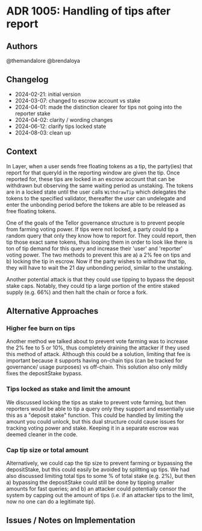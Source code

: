 # ADR 1005: Handling of tips after report

## Authors

@themandalore
@brendaloya

## Changelog

- 2024-02-21: initial version
- 2024-03-07: changed to escrow account vs stake
- 2024-04-01: made the distinction clearer for tips not going into the reporter stake
- 2024-04-02: clarity / wording changes
- 2024-06-12: clarify tips locked state
- 2024-08-03: clean up

## Context

In Layer, when a user sends free floating tokens as a tip, the party(ies) that report for that queryId in the reporting window are given the tip.  Once reported for, these tips are locked in an escrow account that can be withdrawn but observing the same waiting period as unstaking. The tokens are in a locked state until the user calls `WithdrawTip` which delegates the tokens to the specified validator, thereafter the user can undelegate and enter the unbonding period before the tokens are able to be released as free floating tokens.

One of the goals of the Tellor governance structure is to prevent people from farming voting power.  If tips were not locked, a party could tip a random query that only they know how to report for.  They could report, then tip those exact same tokens, thus looping them in order to look like there is ton of tip demand for this query and increase their 'user' and 'reporter' voting power.  The two methods to prevent this are a) a 2% fee on tips and b) locking the tip in escrow.  Now if the party wishes to withdraw that tip, they will have to wait the 21 day unbonding period, similar to the unstaking.  

Another potential attack is that they could use tipping to bypass the deposit stake caps.  Notably, they could tip a large portion of the entire staked supply (e.g. 66%) and then halt the chain or force a fork.  

## Alternative Approaches

### Higher fee burn on tips

Another method we talked about to prevent vote farming was to increase the 2% fee to 5 or 10%, thus completely draining the attacker if they used this method of attack.  Although this could be a solution, limiting that fee is important because it supports having on-chain tips (can be tracked for governance/ usage purposes) vs off-chain.  This solution also only mildly fixes the depositStake bypass.  

### Tips locked as stake and limit the amount

We discussed locking the tips as stake to prevent vote farming, but then reporters would be able to tip a query only they support and essentially use this as a "deposit stake" function.  This could be handled by limiting the amount you could unlock, but this dual structure could cause issues for tracking voting power and stake.  Keeping it in a separate escrow was deemed cleaner in the code.

### Cap tip size or total amount

Alternatively, we could cap the tip size to prevent farming or bypassing the depositStake, but this could easily be avoided by splitting up tips.  We had also discussed limiting total tips to some % of total stake (e.g. 2%), but then a) bypassing the depositStake could still be done by tipping smaller amounts for fast queries; and b) an attacker could potentially censor the system by capping out the amount of tips (i.e. if an attacker tips to the limit, now no one can do a legitimate tip).

## Issues / Notes on Implementation


